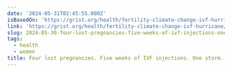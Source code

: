 ```yaml
---
date: '2024-05-31T02:45:55.000Z'
isBasedOn: 'https://grist.org/health/fertility-climate-change-ivf-hurricane/'
link: 'https://grist.org/health/fertility-climate-change-ivf-hurricane/'
slug: 2024-05-30-four-lost-pregnancies-five-weeks-of-ivf-injections-one-storm
tags:
  - health
  - women
title: Four lost pregnancies. Five weeks of IVF injections. One storm.
---
```

 
